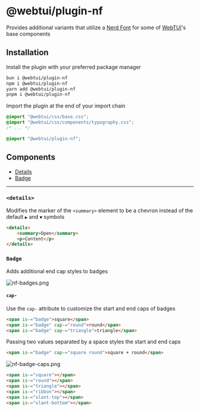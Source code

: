 # @webtui/plugin-nf

Provides additional variants that utilize a [Nerd Font](https://nerdfonts.com) for some of [WebTUI](https://github.com/webtui/webtui)'s base components

## Installation

Install the plugin with your preferred package manager

```bash
bun i @webtui/plugin-nf
npm i @webtui/plugin-nf
yarn add @webtui/plugin-nf
pnpm i @webtui/plugin-nf
```

Import the plugin at the end of your import chain

```css
@import "@webtui/css/base.css";
@import "@webtui/css/components/typography.css";
/* ... */

@import "@webtui/plugin-nf";
```

## Components

- [Details](#details)
- [Badge](#badge)

---

### `<details>`

Modifies the marker of the `<summary>` element to be a chevron instead of the default `▶︎` and `▼` symbols

```html
<details>
    <summary>Open</summary>
    <p>Content</p>
</details>
```

### `Badge`

Adds additional end cap styles to badges

![nf-badges.png](../../assets/nf-badges.png)

#### `cap-`

Use the `cap-` attribute to customize the start and end caps of badges

```html
<span is-="badge">square</span>
<span is-="badge" cap-="round">round</span>
<span is-="badge" cap-="triangle">triangle</span>
```

Passing two values separated by a space styles the start and end caps

```html
<span is-="badge" cap-="square round">square + round</span>
```

![nf-badge-caps.png](../../assets/nf-badge-caps.png)

```html
<span is-="square"></span>
<span is-="round"></span>
<span is-="triangle"></span>
<span is-="ribbon"></span>
<span is-="slant-top"></span>
<span is-="slant-bottom"></span>
```
